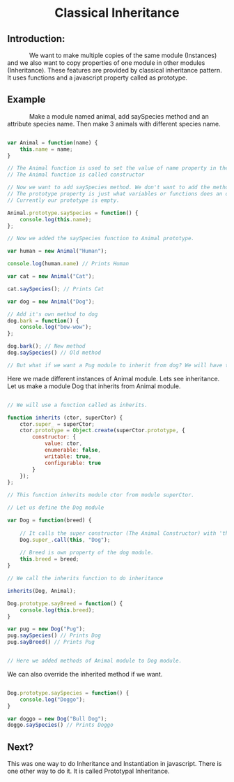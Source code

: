 <h1 align = "center">Classical Inheritance</h1>
<h2> Introduction: </h2>
<p style = "text-indent: 10%">We want to make multiple copies of the same module (Instances) and we also want to copy properties of one module in other modules (Inheritance). These features are provided by classical inheritance pattern. It uses functions and a javascript property called as prototype.</p>

<h2>Example</h2>
<p style = "text-indent: 10%">Make a module named animal, add saySpecies method and an attribute species name. Then make 3 animals with different species name.</p>

```js

var Animal = function(name) {
	this.name = name;
}

// The Animal function is used to set the value of name property in the objects that are created
// The Animal function is called constructor

// Now we want to add saySpecies method. We don't want to add the method to each object, so we use prototype property in javascript.
// The prototype property is just what variables or functions does an object contain.
// Currently our prototype is empty.

Animal.prototype.saySpecies = function() {
	console.log(this.name);
};

// Now we added the saySpecies function to Animal prototype.

var human = new Animal("Human");

console.log(human.name) // Prints Human

var cat = new Animal("Cat");

cat.saySpecies(); // Prints Cat

var dog = new Animal("Dog");

// Add it's own method to dog
dog.bark = function() {
	console.log("bow-wow");
};

dog.bark(); // New method
dog.saySpecies() // Old method

// But what if we want a Pug module to inherit from dog? We will have to convert dog into a module as well. This is Inheritance.

```

Here we made different instances of Animal module. Lets see inheritance.
Let us make a module Dog that inherits from Animal module.

```js

// We will use a function called as inherits.

function inherits (ctor, superCtor) {
	ctor.super_ = superCtor;
    ctor.prototype = Object.create(superCtor.prototype, {
    	constructor: {
        	value: ctor,
            enumerable: false,
            writable: true,
            configurable: true
        }
    });
};

// This function inherits module ctor from module superCtor.

// Let us define the Dog module

var Dog = function(breed) {
	
    // It calls the super constructor (The Animal Constructor) with 'this' object and species name
	Dog.super_.call(this, "Dog");
    
    // Breed is own property of the dog module.
    this.breed = breed;
}

// We call the inherits function to do inheritance

inherits(Dog, Animal);

Dog.prototype.sayBreed = function() {
	console.log(this.breed);
}

var pug = new Dog("Pug");
pug.saySpecies() // Prints Dog
pug.sayBreed() // Prints Pug


// Here we added methods of Animal module to Dog module.
```

We can also override the inherited method if we want.

```js

Dog.prototype.saySpecies = function() {
	console.log("Doggo");
}

var doggo = new Dog("Bull Dog");
doggo.saySpecies() // Prints Doggo


```

<h2>Next?</h2> This was one way to do Inheritance and Instantiation in javascript. There is one other way to do it. It is called Prototypal Inheritance.
